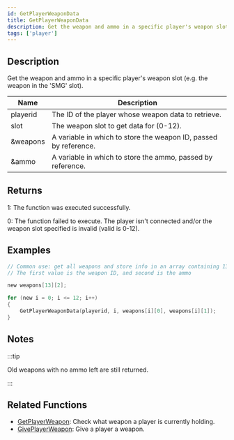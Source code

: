 ```yaml
---
id: GetPlayerWeaponData
title: GetPlayerWeaponData
description: Get the weapon and ammo in a specific player's weapon slot (e.
tags: ['player']
---
```


## Description

Get the weapon and ammo in a specific player's weapon slot (e.g. the weapon in the 'SMG' slot).


| Name | Description |
|------|-------------|
|playerid | The ID of the player whose weapon data to retrieve.|
|slot | The weapon slot to get data for (0-12).|
|&weapons | A variable in which to store the weapon ID, passed by reference.|
|&ammo | A variable in which to store the ammo, passed by reference.|


## Returns

 1: The function was executed successfully. 

 0: The function failed to execute. The player isn't connected and/or the weapon slot specified is invalid (valid is 0-12).


## Examples


```c
// Common use: get all weapons and store info in an array containing 13 slots
// The first value is the weapon ID, and second is the ammo

new weapons[13][2];

for (new i = 0; i <= 12; i++)
{
    GetPlayerWeaponData(playerid, i, weapons[i][0], weapons[i][1]);
}
```


## Notes

:::tip

Old weapons with no ammo left are still returned.

:::


## Related Functions


-  [GetPlayerWeapon](../functions/GetPlayerWeapon.md): Check what weapon a player is currently holding.
-  [GivePlayerWeapon](../functions/GivePlayerWeapon.md): Give a player a weapon.